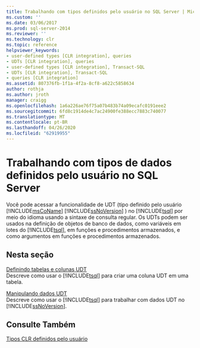 ```yaml
---
title: Trabalhando com tipos definidos pelo usuário no SQL Server | Microsoft Docs
ms.custom: ''
ms.date: 03/06/2017
ms.prod: sql-server-2014
ms.reviewer: ''
ms.technology: clr
ms.topic: reference
helpviewer_keywords:
- user-defined types [CLR integration], queries
- UDTs [CLR integration], queries
- user-defined types [CLR integration], Transact-SQL
- UDTs [CLR integration], Transact-SQL
- queries [CLR integration]
ms.assetid: 807376fb-1f1a-4f2a-8cf8-a622c5858634
author: rothja
ms.author: jroth
manager: craigg
ms.openlocfilehash: 1a6a226ae76f75a07b483b74a09ecafc0191eee2
ms.sourcegitcommit: 6fd8c1914de4c7ac24900fe388ecc7883c740077
ms.translationtype: MT
ms.contentlocale: pt-BR
ms.lasthandoff: 04/26/2020
ms.locfileid: "62919955"
---
```

# <a name="working-with-user-defined-types-in-sql-server"></a>Trabalhando com tipos de dados definidos pelo usuário no SQL Server
  Você pode acessar a funcionalidade de UDT (tipo definido pelo usuário [!INCLUDE[msCoName](../../includes/msconame-md.md)] [!INCLUDE[ssNoVersion](../../includes/ssnoversion-md.md)] ) no [!INCLUDE[tsql](../../includes/tsql-md.md)] por meio do idioma usando a sintaxe de consulta regular. Os UDTs podem ser usados na definição de objetos de banco de dados, como variáveis em lotes do [!INCLUDE[tsql](../../includes/tsql-md.md)], em funções e procedimentos armazenados, e como argumentos em funções e procedimentos armazenados.  
  
## <a name="in-this-section"></a>Nesta seção  
 [Definindo tabelas e colunas UDT](working-with-user-defined-types-defining-udt-tables-and-columns.md)  
 Descreve como usar o [!INCLUDE[tsql](../../includes/tsql-md.md)] para criar uma coluna UDT em uma tabela.  
  
 [Manipulando dados UDT](working-with-user-defined-types-manipulating-udt-data.md)  
 Descreve como usar o [!INCLUDE[tsql](../../includes/tsql-md.md)] para trabalhar com dados UDT no [!INCLUDE[ssNoVersion](../../includes/ssnoversion-md.md)].  
  
## <a name="see-also"></a>Consulte Também  
 [Tipos CLR definidos pelo usuário](clr-user-defined-types.md)  
  
  
